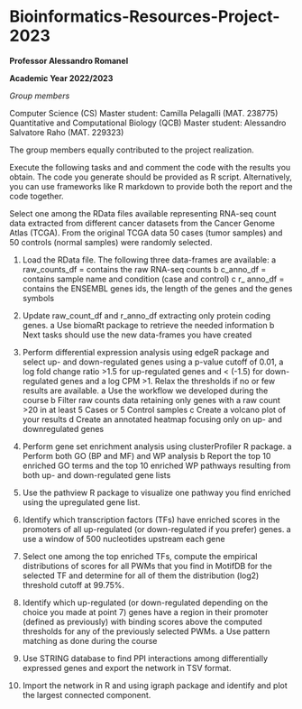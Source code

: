 # Bioinformatics-Resources-Project-2023

**Professor Alessandro Romanel**

**Academic Year 2022/2023**

*Group members*

Computer Science (CS) Master student: Camilla Pelagalli (MAT. 238775)
Quantitative and Computational Biology (QCB) Master student: Alessandro Salvatore Raho (MAT. 229323)

The group members equally contributed to the project realization.

Execute the following tasks and and comment the code with the results you obtain. The
code you generate should be provided as R script. Alternatively, you can use frameworks
like R markdown to provide both the report and the code together.

Select one among the RData files available representing RNA-seq count data extracted
from different cancer datasets from the Cancer Genome Atlas (TCGA). From the original
TCGA data 50 cases (tumor samples) and 50 controls (normal samples) were randomly
selected.

1. Load the RData file. The following three data-frames are available:
a raw_counts_df = contains the raw RNA-seq counts
b c_anno_df = contains sample name and condition (case and control)
c r_ anno_df = contains the ENSEMBL genes ids, the length of the genes and
the genes symbols

2. Update raw_count_df and r_anno_df extracting only protein coding genes.
a Use biomaRt package to retrieve the needed information
b Next tasks should use the new data-frames you have created

3. Perform differential expression analysis using edgeR package and select up- and
down-regulated genes using a p-value cutoff of 0.01, a log fold change ratio >1.5 for
up-regulated genes and < (-1.5) for down-regulated genes and a log CPM >1. Relax
the thresholds if no or few results are available.
a Use the workflow we developed during the course
b Filter raw counts data retaining only genes with a raw count >20 in at least
5 Cases or 5 Control samples
c Create a volcano plot of your results
d Create an annotated heatmap focusing only on up- and downregulated
genes

4. Perform gene set enrichment analysis using clusterProfiler R package.
a Perform both GO (BP and MF) and WP analysis
b Report the top 10 enriched GO terms and the top 10 enriched WP pathways
resulting from both up- and down-regulated gene lists

5. Use the pathview R package to visualize one pathway you find enriched using the
upregulated gene list.

6. Identify which transcription factors (TFs) have enriched scores in the promoters of all
up-regulated (or down-regulated if you prefer) genes.
a use a window of 500 nucleotides upstream each gene

7. Select one among the top enriched TFs, compute the empirical distributions of scores
for all PWMs that you find in MotifDB for the selected TF and determine for all of
them the distribution (log2) threshold cutoff at 99.75%.

8. Identify which up-regulated (or down-regulated depending on the choice you made
at point 7) genes have a region in their promoter (defined as previously) with binding
scores above the computed thresholds for any of the previously selected PWMs.
a Use pattern matching as done during the course

9. Use STRING database to find PPI interactions among differentially expressed genes
and export the network in TSV format.
10. Import the network in R and using igraph package and identify and plot the largest
connected component. 
